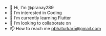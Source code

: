 - 👋 Hi, I’m @pranay289
- 👀 I’m interested in Coding
- 🌱 I’m currently learning Flutter
- 💞️ I’m looking to collaborate on 
- 📫 How to reach me pbhaturkar5@gmail.com

<!---
pranay289/pranay289 is a ✨ special ✨ repository because its `README.md` (this file) appears on your GitHub profile.
You can click the Preview link to take a look at your changes.
--->
